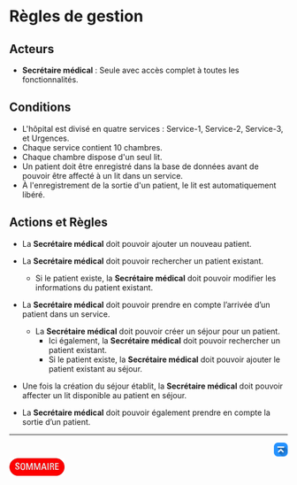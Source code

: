 # Règles de gestion

## Acteurs
- **Secrétaire médical** : Seule avec accès complet à toutes les fonctionnalités.

## Conditions
- L'hôpital est divisé en quatre services : Service-1, Service-2, Service-3, et Urgences.
- Chaque service contient 10 chambres.
- Chaque chambre dispose d'un seul lit.
- Un patient doit être enregistré dans la base de données avant de pouvoir être affecté à un lit dans un service.
- À l'enregistrement de la sortie d'un patient, le lit est automatiquement libéré.


## Actions et Règles

- La **Secrétaire médical** doit pouvoir ajouter un nouveau patient.

- La **Secrétaire médical** doit pouvoir rechercher un patient existant.
    - Si le patient existe, la **Secrétaire médical** doit pouvoir modifier les informations du patient existant.

- La **Secrétaire médical** doit pouvoir prendre en compte l’arrivée d’un patient dans un service.
    - La **Secrétaire médical** doit pouvoir créer un séjour pour un patient.
        - Ici également, la **Secrétaire médical** doit pouvoir rechercher un patient existant.
        - Si le patient existe, la **Secrétaire médical** doit pouvoir ajouter le patient existant au séjour.

- Une fois la création du séjour établit, la **Secrétaire médical** doit pouvoir affecter un lit disponible au patient en séjour.

- La **Secrétaire médical** doit pouvoir également prendre en compte la sortie d’un patient.


---
<!-- Bouton 'Retour vers le Sommaire' et Bouton 'Retour vers haut' du document -->
<div align="right">
    <a href="#règles-de-gestion">
        <img src="../img/image-docs/icon-vers-le-haut.png" alt="Retour vers le haut" style="width: 25px;" />
    </a>
</div>
<div align="left">
    <a href="/README.md">
        <img src="../img/image-docs/summary.png" alt="Retour vers le haut" style="width: 100px;" />
    </a>
</div>